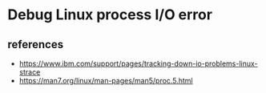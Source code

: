 # Debug Linux process I/O error

## references
* https://www.ibm.com/support/pages/tracking-down-io-problems-linux-strace
* https://man7.org/linux/man-pages/man5/proc.5.html
